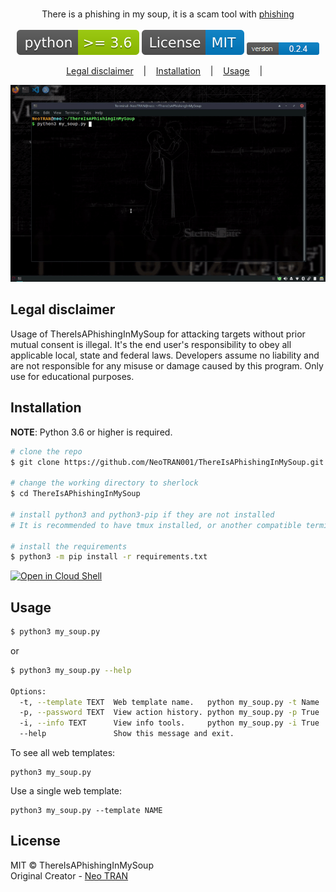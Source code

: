 <p align=center>

  

  <br>
  <span>There is a phishing in my soup, it is a scam tool with <a href="https://github.com/NeoTRAN001/ThereIsAPhishingInMySoup">phishing</a></span>
  <br><br>
  <a target="_blank" href="https://www.python.org/downloads/" title="Python version"><img src="https://github.com/NeoTRAN001/ThereIsAPhishingInMySoup/blob/master/Data/img/python-_%3D_3.6-green.svg"></a>
  <a target="_blank" href="LICENSE" title="License: MIT"><img src="https://github.com/NeoTRAN001/ThereIsAPhishingInMySoup/blob/master/Data/img/License-MIT-blue.svg"></a>
  <a target="_blank" href="/"><img alt="docker image" src="https://github.com/NeoTRAN001/ThereIsAPhishingInMySoup/blob/master/Data/img/version.png"></a>
</p>

<p align="center">
  <a href="#legal-disclaimer">Legal disclaimer</a>
  &nbsp;&nbsp;&nbsp;|&nbsp;&nbsp;&nbsp;
  <a href="#installation">Installation</a>
  &nbsp;&nbsp;&nbsp;|&nbsp;&nbsp;&nbsp;
  <a href="#usage">Usage</a>
  &nbsp;&nbsp;&nbsp;|&nbsp;&nbsp;&nbsp;
</p>

<p align="center">
<a href="https://github.com/NeoTRAN001">
<img src="https://github.com/NeoTRAN001/ThereIsAPhishingInMySoup/blob/master/Data/img/mySoup.gif"/>
</a>
</p>

## Legal disclaimer

Usage of ThereIsAPhishingInMySoup for attacking targets without prior mutual consent is illegal. It's the end user's responsibility to obey all applicable local, state and federal laws. Developers assume no liability and are not responsible for any misuse or damage caused by this program. Only use for educational purposes.

## Installation

**NOTE**: Python 3.6 or higher is required.

```bash
# clone the repo
$ git clone https://github.com/NeoTRAN001/ThereIsAPhishingInMySoup.git

# change the working directory to sherlock
$ cd ThereIsAPhishingInMySoup

# install python3 and python3-pip if they are not installed
# It is recommended to have tmux installed, or another compatible terminal

# install the requirements
$ python3 -m pip install -r requirements.txt
```

[![Open in Cloud Shell](https://gstatic.com/cloudssh/images/open-btn.png)](https://console.cloud.google.com/cloudshell/open?git_repo=https://github.com/NeoTRAN001/ThereIsAPhishingInMySoup&tutorial=README.md)

## Usage

```bash
$ python3 my_soup.py
```

or

```bash
$ python3 my_soup.py --help

Options:
  -t, --template TEXT  Web template name.   python my_soup.py -t Name
  -p, --password TEXT  View action history. python my_soup.py -p True
  -i, --info TEXT      View info tools.     python my_soup.py -i True
  --help               Show this message and exit.

```

To see all web templates:
```
python3 my_soup.py
```

Use a single web template:
```
python3 my_soup.py --template NAME 
```

## License

MIT © ThereIsAPhishingInMySoup<br/>
Original Creator - [Neo TRAN](https://github.com/NeoTRAN001)
